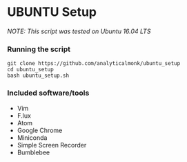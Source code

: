 # UBUNTU Setup

_NOTE: This script was tested on Ubuntu 16.04 LTS_

### Running the script

```
git clone https://github.com/analyticalmonk/ubuntu_setup
cd ubuntu_setup
bash ubuntu_setup.sh
```
### Included software/tools

- Vim
- F.lux
- Atom
- Google Chrome
- Miniconda
- Simple Screen Recorder
- Bumblebee
